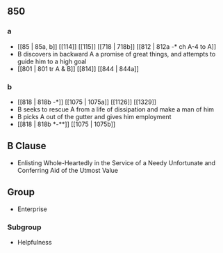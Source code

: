 ## 850
### a
- [[85 | 85a, b]] [[114]] [[115]] [[718 | 718b]] [[812 | 812a -* ch A-4 to A]] 
- B discovers in backward A a promise of great things, and attempts to guide him to a high goal
- [[801 | 801 tr A &amp; B]] [[814]] [[844 | 844a]] 

### b
- [[818 | 818b -*]] [[1075 | 1075a]] [[1126]] [[1329]] 
- B seeks to rescue A from a life of dissipation and make a man of him
- B picks A out of the gutter and gives him employment
- [[818 | 818b *-**]] [[1075 | 1075b]] 

## B Clause
- Enlisting Whole-Heartedly in the Service of a Needy Unfortunate and Conferring Aid of the Utmost Value

## Group
- Enterprise

### Subgroup
- Helpfulness

